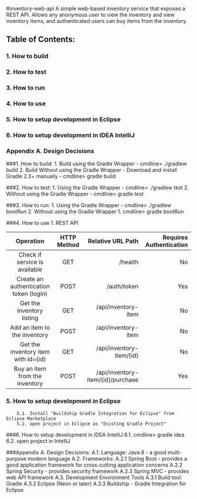 #inventory-web-api
A simple web-based inventory service that exposes a REST API.  Allows any anonymous user to view the inventory and view inventory items, and authenticated users can buy items from the inventory.
 
 

## Table of Contents:
### 1. How to build
### 2. How to test
### 3. How to run
### 4. How to use
### 5. How to setup development in Eclipse
### 6. How to setup development in IDEA IntelliJ
### Appendix A. Design Decisions


###1. How to build:
      1. Build using the Gradle Wrapper
         - cmdline> ./gradlew build
      2. Build Without using the Gradle Wrapper
         - Download and install Gradle 2.3+ manually
         - cmdline> gradle build

###2. How to test:
      1. Using the Gradle Wrapper
         - cmdline> ./gradlew test
      2. Without using the Gradle Wrapper
         - cmdline> gradle test

 
###3. How to run:
      1. Using the Gradle Wrapper
         - cmdline> ./gradlew bootRun
      2. Without using the Gradle Wrapper
         1. cmdline> gradle bootRun

	
###4. How to use
      1. REST API
      
| Operation | HTTP Method | Relative URL Path  | Requires Authentication |
|:---------:|:-------------:| ------------------:|------------------------:|
| Check if service is available         | GET| /health | No |
| Create an authentication token (login)| POST | /auth/token                          | Yes                     |
| Get the inventory listing             | GET | /api/inventory-item                  | No                      |
| Add an item to the inventory          | POST | /api/inventory-item                  | No                      |
| Get the inventory item with id={id}   | GET | /api/inventory-item/{id}             | No                      |
| Buy an item from the inventory        | POST | /api/inventory-item/{id}/purchase    | Yes                     |

		
### 5. How to setup development in Eclipse
		5.1. Install "Buildship Gradle Integration for Eclipse" from Eclipse Marketplace
		5.2. open project in Eclipse as "Existing Gradle Project"
 

###6. How to setup development in IDEA IntelliJ
   		6.1. cmdline> gradle idea
		6.2. open project in IntelliJ
		
 

###Appendix A. Design Decisions:
	A.1. Language: Java 8 - a good multi-purpose modern language
	A.2. Frameworks:
		A.2.1 Spring Boot - provides a good application framework for cross-cutting application concerns
		A.2.2 Spring Security - provides security framework
		A.2.3 Spring MVC - provides web API framework
	A.3. Development Environment Tools
		A.3.1 Build tool: Gradle
		A.3.2 Eclipse (Neon or later)
		A.3.3 Buildship - Gradle Integration for Eclipse
